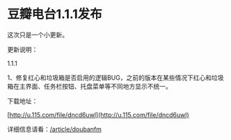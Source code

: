 # 豆瓣电台1.1.1发布

这次只是一个小更新。

更新说明：

1.1.1

1、修复红心和垃圾箱是否启用的逻辑BUG，之前的版本在某些情况下红心和垃圾箱在主界面、任务栏按钮、托盘菜单等不同地方显示不统一。

下载地址：

[http://u.115.com/file/dncd6uwl](http://u.115.com/file/dncd6uwl)

详细信息请看：[/article/doubanfm](/article/doubanfm)
